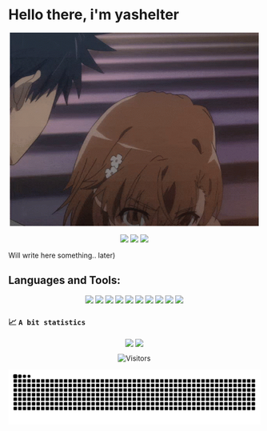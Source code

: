 # Hello there, i'm yashelter

<div align="center">

![Misaka](misaka.gif)

</div>

<div align="center">
  <a href="https://t.me/yashelter"><img src="https://img.shields.io/badge/-@yashelter-%231DA1F2?style=flat-square&logo=telegram&logoColor=ffffff" height="25"/></a>
  <img src="https://img.shields.io/badge/-yashelter-%235666f0?style=flat-square&logo=discord&logoColor=ffffff" height="25" link=""/>
  <a href="https://codeforces.com/profile/yashelter"><img src="https://img.shields.io/badge/-@yashelter-%23000000?style=flat-square&logo=codeforces" height="25"/></a>
</div>

Will write here something.. later)

## Languages and Tools:

<p align="center">

<img src="https://img.shields.io/badge/-C++-purple.svg?&logoSize=auto&style=flat-square&logo=cplusplus&logoColor=white" height="40"/>

<img src="https://img.shields.io/badge/C%23%20-%23239120.svg?&style=flat-square&logo=csharp&logoColor=white" height="40"/>

<img src="https://img.shields.io/badge/F%23%20-%231c3652.svg?&style=flat-square&logo=fsharp" height="40"/>

<img src="https://img.shields.io/badge/python-%23165ab7.svg?&style=flat-square&logo=python&logoColor=gold" height="40"/>

<img src="https://img.shields.io/badge/boost%20-%23000000.svg?&style=for-the-badge&logo=boost" height="40"/>

<img src="https://img.shields.io/badge/git%20-%23DD0031.svg?&style=flat-square&logo=git&logoColor=white" height="40"/>

<img src="https://img.shields.io/badge/-GitHub-181717?style=flat-square&logo=github" height="40"/>

<img src="https://img.shields.io/badge/manjaro%20-%23000000.svg?&style=for-the-badge&logo=manjaro" height="40"/>

<img src="https://img.shields.io/badge/UE%20-%23000000.svg?style=plastic&style=flat-square&logo=unrealengine" height="40"/>

<img src="https://img.shields.io/badge/Unity%20-%23000000.svg?&style=flat-square&logo=unity" height="40"/>
</p>


### 📈 `A bit statistics`

<div align="center">
<img align="center" src="https://github-readme-stats.vercel.app/api?username=yashelter&show_icons=true&hide_border=true&title_color=cyan&amp&icon_color=FFFFFF&amp&text_color=FFFFFF&amp&bg_color=000000&count_private=true" height="200" />

<img align="center" height="195px" src="https://github-readme-stats.vercel.app/api/top-langs/?username=yashelter&text_color=FFFFFF&bg_color=000000&title_color=cyan&hide=ShaderLab,HLSL,Mathematica&langs_count=10&layout=compact&hide_border=true" />
</div>

<div align="center">
 
</div>

<div align="center">

![Visitors](https://moe-counter.glitch.me/get/@yashelter?theme=rule34)

</div>


![Snake animation](https://raw.githubusercontent.com/yashelter/yashelter/output/github-contribution-grid-snake-dark.svg#gh-dark-mode-only)
